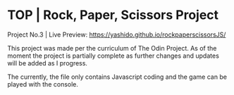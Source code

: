 # TOP | Rock, Paper, Scissors Project

Project No.3 | Live Preview: https://yashido.github.io/rockpaperscissorsJS/

This project was made per the curriculum of The
Odin Project. As of the moment the project is 
partially complete as further changes and updates
will be added as I progress. 

The currently, the file only contains Javascript 
coding and the game can be played with the console.
